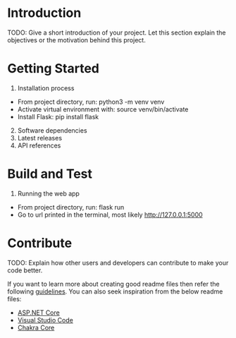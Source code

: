 # Introduction 
TODO: Give a short introduction of your project. Let this section explain the objectives or the motivation behind this project. 

# Getting Started

1.	Installation process
- From project directory, run: python3 -m venv venv
- Activate virtual environment with: source venv/bin/activate
- Install Flask: pip install flask

2.	Software dependencies
3.	Latest releases
4.	API references

# Build and Test

1. Running the web app
- From project directory, run: flask run
- Go to url printed in the terminal, most likely http://127.0.0.1:5000

# Contribute
TODO: Explain how other users and developers can contribute to make your code better. 

If you want to learn more about creating good readme files then refer the following [guidelines](https://docs.microsoft.com/en-us/azure/devops/repos/git/create-a-readme?view=azure-devops). You can also seek inspiration from the below readme files:
- [ASP.NET Core](https://github.com/aspnet/Home)
- [Visual Studio Code](https://github.com/Microsoft/vscode)
- [Chakra Core](https://github.com/Microsoft/ChakraCore)